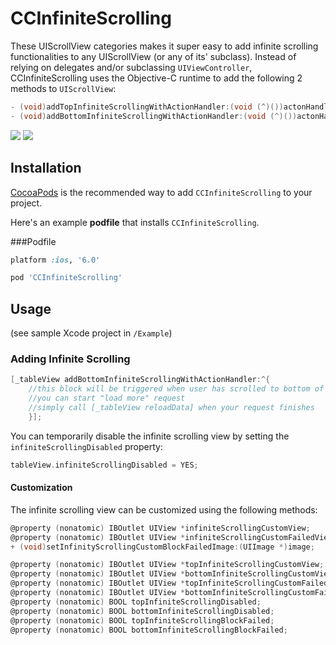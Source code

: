 # CCInfiniteScrolling

These UIScrollView categories makes it super easy to add infinite scrolling functionalities to any UIScrollView (or any of its' subclass). Instead of relying on delegates and/or subclassing `UIViewController`, CCInfiniteScrolling uses the Objective-C runtime to add the following 2 methods to `UIScrollView`:

```objective-c
- (void)addTopInfiniteScrollingWithActionHandler:(void (^)())actonHandler;
- (void)addBottomInfiniteScrollingWithActionHandler:(void (^)())actonHandler;
```

![](https://github.com/ziryanov/CCInfiniteScrolling/raw/master/1.gif)
![](https://github.com/ziryanov/CCInfiniteScrolling/raw/master/2.gif)
## Installation

[CocoaPods](http://cocoapods.org) is the recommended way to add `CCInfiniteScrolling` to your project.

Here's an example **podfile** that installs `CCInfiniteScrolling`.

###Podfile

```ruby
platform :ios, '6.0'

pod 'CCInfiniteScrolling'
```

## Usage

(see sample Xcode project in `/Example`)

### Adding Infinite Scrolling

```objective-c
[_tableView addBottomInfiniteScrollingWithActionHandler:^{
    //this block will be triggered when user has scrolled to bottom of tableview;
    //you can start "load more" request
    //simply call [_tableView reloadData] when your request finishes
    }];
```

You can temporarily disable the infinite scrolling view by setting the `infiniteScrollingDisabled` property:

```objective-c
tableView.infiniteScrollingDisabled = YES;
```

#### Customization

The infinite scrolling view can be customized using the following methods:

```objective-c
@property (nonatomic) IBOutlet UIView *infiniteScrollingCustomView;
@property (nonatomic) IBOutlet UIView *infiniteScrollingCustomFailedView;
+ (void)setInfinityScrollingCustomBlockFailedImage:(UIImage *)image;

@property (nonatomic) IBOutlet UIView *topInfiniteScrollingCustomView;
@property (nonatomic) IBOutlet UIView *bottomInfiniteScrollingCustomView;
@property (nonatomic) IBOutlet UIView *topInfiniteScrollingCustomFailedView;
@property (nonatomic) IBOutlet UIView *bottomInfiniteScrollingCustomFailedView;
@property (nonatomic) BOOL topInfiniteScrollingDisabled;
@property (nonatomic) BOOL bottomInfiniteScrollingDisabled;
@property (nonatomic) BOOL topInfiniteScrollingBlockFailed;
@property (nonatomic) BOOL bottomInfiniteScrollingBlockFailed;
```
